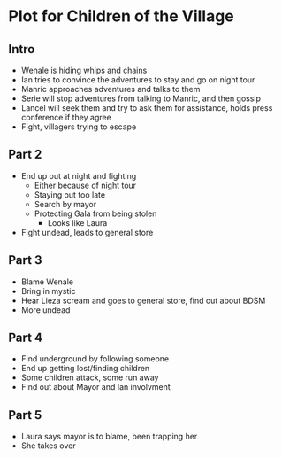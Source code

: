 # Plot for Children of the Village

## Intro

- Wenale is hiding whips and chains
- Ian tries to convince the adventures to stay and go on  night tour
- Manric approaches adventures and talks to them
- Serie will stop adventures from talking to Manric, and then gossip
- Lancel will seek them and try to ask them for assistance, holds press conference if they agree
- Fight, villagers trying to escape

## Part 2

- End up out at night and fighting
    - Either because of night tour
    - Staying out too late
    - Search by mayor
    - Protecting Gala from being stolen
        - Looks like Laura
- Fight undead, leads to general store

## Part 3

- Blame Wenale
- Bring in mystic
- Hear Lieza scream and goes to general store, find out about BDSM
- More undead

## Part 4

- Find underground by following someone
- End up getting lost/finding children
- Some children attack, some run away
- Find out about Mayor and Ian involvment

## Part 5

- Laura says mayor is to blame, been trapping her
- She takes over 
